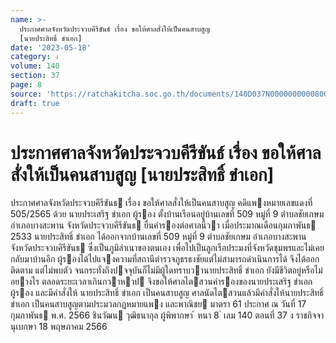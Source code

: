 ```yaml
---
name: >-
  ประกาศศาลจังหวัดประจวบคีรีขันธ์ เรื่อง ขอให้ศาลสั่งให้เป็นคนสาบสูญ
  [นายประสิทธิ์ ขำเอก]
date: '2023-05-18'
category: ง
volume: 140
section: 37
page: 8
source: 'https://ratchakitcha.soc.go.th/documents/140D037N0000000000800.pdf'
draft: true
---
```


# ประกาศศาลจังหวัดประจวบคีรีขันธ์ เรื่อง ขอให้ศาลสั่งให้เป็นคนสาบสูญ [นายประสิทธิ์ ขำเอก]

ประกาศศาลจังหวัดประจวบคีรีขันธ เรื่อง ขอให้ศาลสั่งให้เป็นคนสาบสูญ คดีแพงหมายเลขแดงที่ 505/2565 ด้วย นายประเสริฐ ขําเอก ผู้รอง ตั้งบ้านเรือนอยู่บ้านเลขที่ 509 หมู่ที่ 9 ตําบลชัยเกษม อําเภอบางสะพาน จังหวัดประจวบคีรีขันธ ยื่นคํารองต่อศาลนี้วา เมื่อประมาณเดือนกุมภาพันธ 2533 นายประสิทธิ์ ขําเอก ได้ออกจากบ้านเลขที่ 509 หมู่ที่ 9 ตําบลชัยเกษม อําเภอบางสะพาน จังหวัดประจวบคีรีขันธ ซึ่งเป็นภูมิลําเนาของตนเอง เพื่อไปเป็นลูกเรือประมงที่จังหวัดชุมพรและไม่เคย กลับมาบ้านอีก ผู้รองได้ไปแจงความที่สถานีตํารวจภูธรธงชัยแต่ไม่สามารถดําเนินการได้ จึงได้ออกติดตาม แต่ไม่พบตัว จนกระทั่งถึงปจจุบันก็ไม่มีผู้ใดทราบวานายประสิทธิ์ ขําเอก ยังมีชีวิตอยู่หรือไม่อยางไร ตลอดระยะเวลาเกินกวาหาป จึงขอให้ศาลไตสวนคํารองของนายประเสริฐ ขําเอก ผู้รอง และมีคําสั่งให้ นายประสิทธิ์ ขําเอก เป็นคนสาบสูญ ศาลนัดไตสวนแล้วมีคําสั่งให้นายประสิทธิ์ ขําเอก เป็นคนสาบสูญตามประมวลกฎหมายแพง และพาณิชย มาตรา 61 ประกาศ ณ วันที่ 17 กุมภาพันธ พ.ศ. 2566 ชินวัฒน วุฒิธนากุล ผู้พิพากษา ้ หนา 8 ่ เลม 140 ตอนที่ 37 ง ราชกิจจานุเบกษา 18 พฤษภาคม 2566
